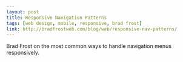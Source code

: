 ```yaml
---
layout: post
title: Responsive Navigation Patterns
tags: [web design, mobile, responsive, brad frost]
link: http://bradfrostweb.com/blog/web/responsive-nav-patterns/
---
```


Brad Frost on the most common ways to handle navigation menus responsively.
